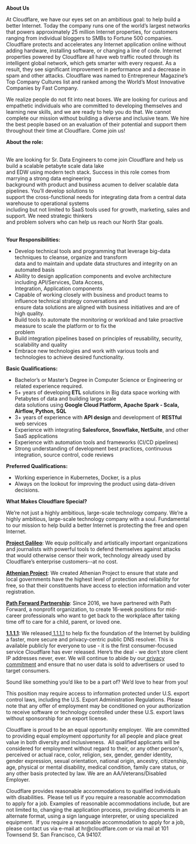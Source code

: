<div class="content-intro">
	<div><strong>About Us</strong></div>
	<div>
		<p><span style="font-weight: 400;">At Cloudflare, we have our eyes set on an ambitious goal: to help build a better Internet. Today the company runs one of the world’s largest networks that powers approximately 25 million Internet properties, for customers ranging from individual bloggers to SMBs to Fortune 500 companies. Cloudflare protects and accelerates any Internet application online without adding hardware, installing software, or changing a line of code. Internet properties powered by Cloudflare all have web traffic routed through its intelligent global network, which gets smarter with every request. As a result, they see significant improvement in performance and a decrease in spam and other attacks. Cloudflare was named to Entrepreneur Magazine’s Top Company Cultures list and ranked among the World’s Most Innovative Companies by Fast Company.</span><span style="font-weight: 400;">&nbsp;</span></p>
		<p><span style="font-weight: 400;">We realize people do not fit into neat boxes. We are looking for curious and empathetic individuals who are committed to developing themselves and learning new skills, and we are ready to help you do that. We cannot complete our mission without building a diverse and inclusive team. We hire the best people based on an evaluation of their potential and support them throughout their time at Cloudflare. Come join us!&nbsp;</span></p>
	</div>
</div>
<p><strong>About the role:</strong></p>
<p><br>We are looking for Sr. Data Engineers to come join Cloudflare and help us build a scalable petabyte scale data lake<br>and EDW using modern tech stack. Success in this role comes from marrying a strong data engineering<br>background with product and business acumen to deliver scalable data pipelines. You’ll develop solutions to<br>support the cross-functional needs for integrating data from a central data warehouse to operational systems<br>including but not limited to SaaS tools used for growth, marketing, sales and support. We need strategic thinkers<br>and problem solvers who can help us reach our North Star goals.<br>&nbsp;</p>
<p><strong>Your Responsibilities:</strong></p>
<ul>
	<li>Develop technical tools and programming that leverage big-data techniques to cleanse, organize and transform<br>data and to maintain and update data structures and integrity on an automated basis</li>
	<li>Ability to design application components and evolve architecture including API/Services, Data Access,<br>Integration, Application components</li>
	<li>Capable of working closely with business and product teams to influence technical strategy conversations and<br>ensure data solutions are aligned with business initiatives and are of high quality.</li>
	<li>Build tools to automate the monitoring or workload and take proactive measure to scale the platform or to fix the<br>problem</li>
	<li>Build integration pipelines based on principles of reusability, security, scalability and quality</li>
	<li style="text-align: left;">Embrace new technologies and work with various tools and technologies to achieve desired functionality.</li>
</ul>
<p><strong>Basic Qualifications:</strong></p>
<ul>
	<li>Bachelor’s or Master’s Degree in Computer Science or Engineering or related experience required.</li>
	<li>5+ years of developing<strong> ETL</strong> solutions in Big data space working with Petabytes of data and building large scale<br>data solutions using <strong>Google Cloud Platform, Apache Spark - Scala, Airflow, Python, SQL</strong></li>
	<li>3+ years of experience with <strong>API design</strong> and development of <strong>RESTful</strong> web services</li>
	<li>Experience with integrating <strong>Salesforce, Snowflake, NetSuite</strong>, and other SaaS applications</li>
	<li>Experience with automation tools and frameworks (CI/CD pipelines)</li>
	<li>Strong understanding of development best practices, continuous integration, source control, code reviews</li>
</ul>
<p><strong>Preferred Qualifications:</strong></p>
<ul>
	<li>Working experience in Kubernetes, Docker, is a plus</li>
	<li>Always on the lookout for improving the product using data-driven decisions.</li>
</ul>
<div class="content-conclusion">
	<p><strong>What Makes Cloudflare Special?</strong></p>
	<p><span style="font-weight: 400;">We’re not just a highly ambitious, large-scale technology company. We’re a highly ambitious, large-scale technology company with a soul. Fundamental to our mission to help build a better Internet is protecting the free and open Internet.</span></p>
	<p><a href="https://blog.cloudflare.com/protecting-free-expression-online/"><strong>Project Galileo</strong></a><span style="font-weight: 400;">: We equip politically and artistically important organizations and journalists with powerful tools to defend themselves against attacks that would otherwise censor their work, technology already used by Cloudflare’s enterprise customers--at no cost.</span></p>
	<p><strong><a href="https://www.cloudflare.com/athenian/">Athenian Project</a></strong><span style="font-weight: 400;">: We created Athenian Project to ensure that state and local governments have the highest level of protection and reliability for free, so that their constituents have access to election information and voter registration.</span></p>
	<p><a href="https://blog.cloudflare.com/tag/path-forward/"><strong>Path Forward Partnership</strong></a><span style="font-weight: 400;">: Since 2016, we have partnered with Path Forward, a nonprofit organization, to create 16-week positions for mid-career professionals who want to get back to the workplace after taking time off to care for a child, parent, or loved one.</span></p>
	<p><a href="https://1.1.1.1/"><strong>1.1.1.1</strong></a><span style="font-weight: 400;">: We released</span><a href="https://1.1.1.1/"> <span style="font-weight: 400;">1.1.1.1</span></a><span style="font-weight: 400;"> to help fix the foundation of the Internet by building a faster, more secure and privacy-centric public DNS resolver. This is available publicly for everyone to use - it is the first consumer-focused service Cloudflare has ever released. Here’s the deal - we don’t store client IP addresses never, ever. We will continue to abide by our</span><a href="https://developers.cloudflare.com/1.1.1.1/privacy/public-dns-resolver"> privacy commitment</a><span style="font-weight: 400;"> and ensure that no user data is sold to advertisers or used to target consumers.</span></p>
	<p><span style="font-weight: 400;">Sound like something you’d like to be a part of? We’d love to hear from you!</span></p>
	<p><span style="font-weight: 400;">This position may require access to information protected under U.S. export control laws, including the U.S. Export Administration Regulations. Please note that any offer of employment may be conditioned on your authorization to receive software or technology controlled under these U.S. export laws without sponsorship for an export license.</span></p>
	<p><span style="font-weight: 400;">Cloudflare is proud to be an equal opportunity employer. &nbsp;We are committed to providing equal employment opportunity for all people and place great value in both diversity and inclusiveness. &nbsp;All qualified applicants will be considered for employment without regard to their, or any other person's, perceived or actual</span> <span style="font-weight: 400;">race, color, religion, sex, gender, gender identity, gender expression, sexual orientation, national origin, ancestry, citizenship, age, physical or mental disability, medical condition, family care status, or any other basis protected by law. </span><span style="font-weight: 400;">We are an AA/Veterans/Disabled Employer.</span></p>
	<p><span style="font-weight: 400;">Cloudflare provides reasonable accommodations to qualified individuals with disabilities. &nbsp;Please tell us if you require a reasonable accommodation to apply for a job. Examples of reasonable accommodations include, but are not limited to, changing the application process, providing documents in an alternate format, using a sign language interpreter, or using specialized equipment. &nbsp;If you require a reasonable accommodation to apply for a job, please contact us via e-mail at </span><span style="font-weight: 400;">hr@cloudflare.com</span><span style="font-weight: 400;"> or via mail at 101 Townsend St. San Francisco, CA 94107.</span></p>
</div>
